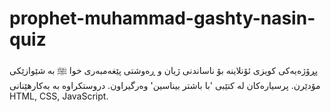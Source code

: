 # prophet-muhammad-gashty-nasin-quiz
پڕۆژەیەکی کویزی ئۆنلاینە بۆ ناساندنی ژیان و ڕەوشتی پێغەمبەری خوا ﷺ بە شێوازێکی مۆدێرن. پرسیارەکان لە کتێبی 'با باشتر بیناسین' وەرگیراون. دروستکراوە بە بەکارهێنانی HTML, CSS, JavaScript.  
